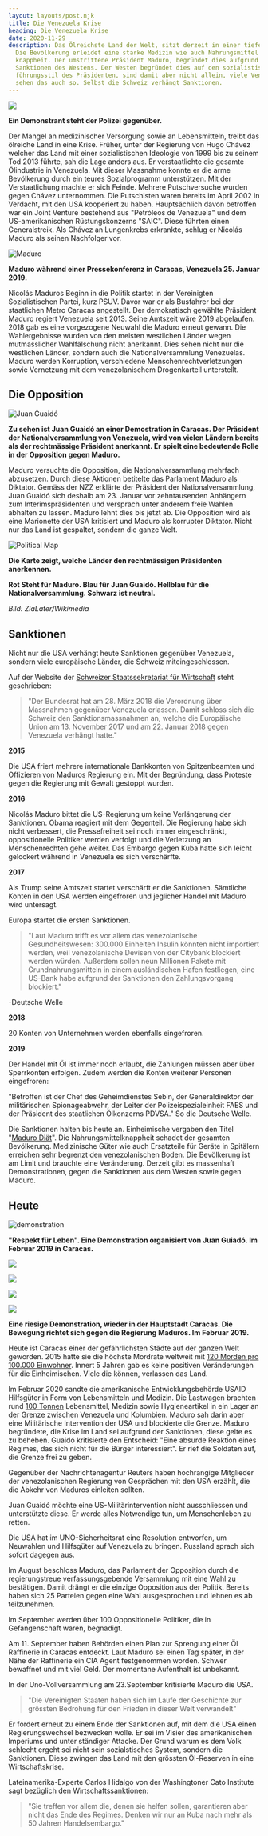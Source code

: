```yaml
---
layout: layouts/post.njk
title: Die Venezuela Krise
heading: Die Venezuela Krise
date: 2020-11-29
description: Das Ölreichste Land der Welt, sitzt derzeit in einer tiefen Krise.
  Die Bevölkerung erleidet eine starke Medizin wie auch Nahrungsmittel
  knappheit. Der umstrittene Präsident Maduro, begründet dies aufgrund der
  Sanktionen des Westens. Der Westen begründet dies auf den sozialistischen
  führungsstil des Präsidenten, sind damit aber nicht allein, viele Venezolaner
  sehen das auch so. Selbst die Schweiz verhängt Sanktionen.
---
```


![](/img/gettyimages-680491272-2048x2048.jpg)

**Ein Demonstrant steht der Polizei gegenüber.**

Der Mangel an medizinischer Versorgung sowie an Lebensmitteln, treibt das ölreiche Land in eine Krise. Früher, unter der Regierung von Hugo Chávez welcher das Land mit einer sozialistischen Ideologie von 1999 bis zu seinem Tod 2013 führte, sah die Lage anders aus. Er verstaatlichte die gesamte Ölindustrie in Venezuela. Mit dieser Massnahme konnte er die arme Bevölkerung durch ein teures Sozialprogramm unterstützen. Mit der Verstaatlichung machte er sich Feinde. Mehrere Putschversuche wurden gegen Chávez unternommen. Die Putschisten waren bereits im April 2002 in Verdacht, mit den USA kooperiert zu haben. Hauptsächlich davon betroffen war ein Joint Venture bestehend aus "Petróleos de Venezuela" und dem US-amerikanischen Rüstungskonzerns "SAIC". Diese führten einen Generalstreik. Als Chávez an Lungenkrebs erkrankte, schlug er Nicolás Maduro als seinen Nachfolger vor.

![Maduro](/img/gettyimages-1088561028-2048x2048.jpg "Maduro")

 **Maduro während einer Pressekonferenz in Caracas, Venezuela 25. Januar 2019.**

Nicolás Maduros Beginn in die Politik startet in der Vereinigten Sozialistischen Partei, kurz PSUV. Davor war er als Busfahrer bei der staatlichen Metro Caracas angestellt. Der demokratisch gewählte Präsident Maduro regiert Venezuela seit 2013. Seine Amtszeit wäre 2019 abgelaufen. 2018 gab es eine vorgezogene Neuwahl die Maduro erneut gewann. Die Wahlergebnisse wurden von den meisten westlichen Länder wegen mutmasslicher Wahlfälschung nicht anerkannt. Dies sehen nicht nur die westlichen Länder, sondern auch die Nationalversammlung Venezuelas. Maduro werden Korruption, verschiedene Menschenrechtverletzungen sowie Vernetzung mit dem venezolanischem Drogenkartell unterstellt.

## Die Opposition

![Juan Guaidó](/img/gettyimages-1124235558-2048x2048.jpg "Juan Guaidó")

**Zu sehen ist Juan Guaidó an einer Demostration in Caracas. Der Präsident der Nationalversammlung von Venezuela, wird von vielen Ländern bereits als der rechtmässige Präsident anerkannt. Er spielt eine bedeutende Rolle in der Opposition gegen Maduro.**

Maduro versuchte die Opposition, die Nationalversammlung mehrfach abzusetzen. Durch diese Aktionen betitelte das Parlament Maduro als Diktator. Gemäss der NZZ erklärte der Präsident der Nationalversammlung, Juan Guaidó sich deshalb am 23. Januar vor zehntausenden Anhängern zum Interimspräsidenten und versprach unter anderem freie Wahlen abhalten zu lassen. Maduro lehnt dies bis jetzt ab. Die Opposition wird als eine Marionette der USA kritisiert und Maduro als korrupter Diktator. Nicht nur das Land ist gespaltet, sondern die ganze Welt.

![Political Map](/img/1920px-venezuela_president_recognition_map.svg.png "Political Map")

**Die Karte zeigt, welche Länder den rechtmässigen Präsidenten anerkennen.** 

**Rot Steht für Maduro. Blau für Juan Guaidó. Hellblau für die Nationalversammlung. Schwarz ist neutral.**

*Bild: ZiaLater/Wikimedia* 

## Sanktionen

Nicht nur die USA verhängt heute Sanktionen gegenüber Venezuela, sondern viele europäische Länder, die Schweiz miteingeschlossen.

Auf der Website der [Schweizer Staatssekretariat für Wirtschaft](https://www.seco.admin.ch/seco/de/home/Aussenwirtschaftspolitik_Wirtschaftliche_Zusammenarbeit/Wirtschaftsbeziehungen/exportkontrollen-und-sanktionen/sanktionen-embargos/sanktionsmassnahmen/massnahmen-gegenueber-venezuela.html) steht geschrieben:

> "Der Bundesrat hat am 28. März 2018 die Verordnung über Massnahmen gegenüber Venezuela erlassen. Damit schloss sich die Schweiz den Sanktionsmassnahmen an, welche die Europäische Union am 13. November 2017 und am 22. Januar 2018 gegen Venezuela verhängt hatte."

**2015**

Die USA friert mehrere internationale Bankkonten von Spitzenbeamten und Offizieren von Maduros Regierung ein. Mit der Begründung, dass Proteste gegen die Regierung mit Gewalt gestoppt wurden.

**2016**

Nicolás Maduro bittet die US-Regierung um keine Verlängerung der Sanktionen. Obama reagiert mit dem Gegenteil. Die Regierung habe sich nicht verbessert, die Pressefreiheit sei noch immer eingeschränkt, oppositionelle Politiker werden verfolgt und die Verletzung an Menschenrechten gehe weiter. Das Embargo gegen Kuba hatte sich leicht gelockert während in Venezuela es sich verschärfte.

**2017**

Als Trump seine Amtszeit startet verschärft er die Sanktionen. Sämtliche Konten in den USA werden eingefroren und jeglicher Handel mit Maduro wird untersagt.

Europa startet die ersten Sanktionen. 

> "Laut Maduro trifft es vor allem das venezolanische Gesundheitswesen: 300.000 Einheiten Insulin könnten nicht importiert werden, weil venezolanische Devisen von der Citybank blockiert werden würden. Außerdem sollen neun Millionen Pakete mit Grundnahrungsmitteln in einem ausländischen Hafen festliegen, eine US-Bank habe aufgrund der Sanktionen den Zahlungsvorgang blockiert."

\-Deutsche Welle

**2018**

20 Konten von Unternehmen werden ebenfalls eingefroren.

**2019**

Der Handel mit Öl ist immer noch erlaubt, die Zahlungen müssen aber über Sperrkonten erfolgen. Zudem werden die Konten weiterer Personen eingefroren:

"Betroffen ist der Chef des Geheimdienstes Sebin, der Generaldirektor der militärischen Spionageabwehr, der Leiter der Polizeispezialeinheit FAES und der Präsident des staatlichen Ölkonzerns PDVSA." So die Deutsche Welle.

Die Sanktionen halten bis heute an. Einheimische vergaben den Titel "[Maduro Diät](https://www.tagesanzeiger.ch/ausland/amerika/das-oelreichste-land-der-welt-haelt-madurodiaet/story/20747266)". Die Nahrungsmittelknappheit schadet der gesamten Bevölkerung. Medizinische Güter wie auch Ersatzteile für Geräte in Spitälern erreichen sehr begrenzt den venezolanischen Boden. Die Bevölkerung ist am Limit und brauchte eine Veränderung. Derzeit gibt es massenhaft Demonstrationen, gegen die Sanktionen aus dem Westen sowie gegen Maduro.

## Heute

![demonstration](/img/respectlive.jpg "demonstration")

**"Respekt für Leben". Eine Demonstration organisiert von Juan Guiadó. Im Februar 2019 in Caracas.**

![](/img/resistance.jpg)

![](/img/brennendes-auto.jpg)

![](/img/policeforce.jpg)

![](/img/riesenprotest.jpg)

**Eine riesige Demonstration, wieder in der Hauptstadt Caracas. Die Bewegung richtet sich gegen die Regierung Maduros. Im Februar 2019.**

Heute ist Caracas einer der gefährlichsten Städte auf der ganzen Welt geworden. 2015 hatte sie die höchste Mordrate weltweit mit [120 Morden pro 100.000 Einwohner](https://www.dw.com/de/leben-in-caracas-nach-18-uhr-traut-sich-niemand-mehr-auf-die-stra%C3%9Fe/a-38501955). Innert 5 Jahren gab es keine positiven Veränderungen für die Einheimischen. Viele die können, verlassen das Land. 

Im Februar 2020 sandte die amerikanische Entwicklungsbehörde USAID Hilfsgüter in Form von Lebensmitteln und Medizin. Die Lastwagen brachten rund [100 Tonnen](https://www.nzz.ch/international/venezuela-die-neuesten-entwicklungen-im-machtkampf-ld.1457301) Lebensmittel, Medizin sowie Hygieneartikel in ein Lager an der Grenze zwischen Venezuela und Kolumbien. Maduro sah darin aber eine Militärische Intervention der USA und blockierte die Grenze. Maduro begründete, die Krise im Land sei aufgrund der Sanktionen, diese gelte es zu beheben. Guaidó kritisierte den Entscheid: "Eine absurde Reaktion eines Regimes, das sich nicht für die Bürger interessiert". Er rief die Soldaten auf, die Grenze frei zu geben.

Gegenüber der Nachrichtenagentur Reuters haben hochrangige Mitglieder der venezolanischen Regierung von Gesprächen mit den USA erzählt, die die Abkehr von Maduros einleiten sollten.

Juan Guaidó möchte eine US-Militärintervention nicht ausschliessen und unterstützte diese. Er werde alles Notwendige tun, um Menschenleben zu retten.

Die USA hat im UNO-Sicherheitsrat eine Resolution entworfen, um Neuwahlen und Hilfsgüter auf Venezuela zu bringen. Russland sprach sich sofort dagegen aus.

Im August beschloss Maduro, das Parlament der Opposition durch die regierungstreue verfassungsgebende Versammlung mit eine Wahl zu bestätigen. Damit drängt er die einzige Opposition aus der Politik. Bereits haben sich 25 Parteien gegen eine Wahl ausgesprochen und lehnen es ab teilzunehmen. 

Im September werden über 100 Oppositionelle Politiker, die in Gefangenschaft waren, begnadigt. 

Am 11. September haben Behörden einen Plan zur Sprengung einer Öl Raffinerie in Caracas entdeckt. Laut Maduro sei einen Tag später, in der Nähe der Raffinerie ein CIA Agent festgenommen worden. Schwer bewaffnet und mit viel Geld. Der momentane Aufenthalt ist unbekannt.

In der Uno-Vollversammlung am 23.September kritisierte Maduro die USA.

> "Die Vereinigten Staaten haben sich im Laufe der Geschichte zur grössten Bedrohung für den Frieden in dieser Welt verwandelt"

Er fordert erneut zu einem Ende der Sanktionen auf, mit dem die USA einen Regierungswechsel bezwecken wolle. Er sei im Visier des amerikanischen Imperiums und unter ständiger Attacke. Der Grund warum es dem Volk schlecht ergeht sei nicht sein sozialstisches System, sondern die Sanktionen. Diese zwingen das Land mit den grössten Öl-Reserven in eine Wirtschaftskrise.

Lateinamerika-Experte Carlos Hidalgo von der Washingtoner Cato Institute sagt bezüglich den Wirtschaftssanktionen:

> "Sie treffen vor allem die, denen sie helfen sollen, garantieren aber nicht das Ende des Regimes. Denken wir nur an Kuba nach mehr als 50 Jahren Handelsembargo."